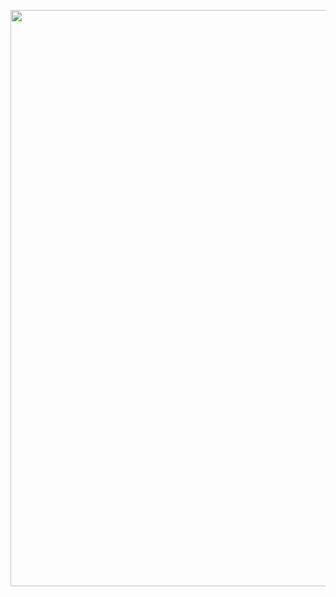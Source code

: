 <p align="center"><img src="https://github.com/mertyzk/TutorialApps/blob/main/FlagApplication/Appgif.gif?raw=true" width="650" height="922"></p>
